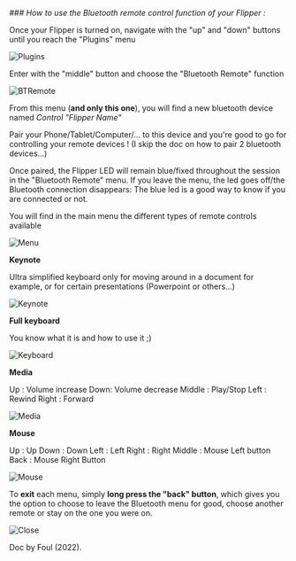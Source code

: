 _### How to use the Bluetooth remote control function of your Flipper :_

Once your Flipper is turned on, navigate with the "up" and "down" buttons until you reach the "Plugins" menu

![Plugins](https://user-images.githubusercontent.com/829842/187899947-29c8d41a-fc61-4a0e-85a6-6bc8b04e60cd.png)

Enter with the "middle" button and choose the "Bluetooth Remote" function

![BTRemote](https://user-images.githubusercontent.com/829842/187900232-493a33a1-b461-44fc-b91d-1fe17e65eaa1.png)

From this menu (**and only this one**), you will find a new bluetooth device named _Control "Flipper Name"_

Pair your Phone/Tablet/Computer/... to this device and you're good to go for controlling your remote devices ! (I skip the doc on how to pair 2 bluetooth devices...)

Once paired, the Flipper LED will remain blue/fixed throughout the session in the "Bluetooth Remote" menu. If you leave the menu, the led goes off/the Bluetooth connection disappears: The blue led is a good way to know if you are connected or not.

You will find in the main menu the different types of remote controls available

![Menu](https://user-images.githubusercontent.com/829842/187900725-791d2be5-75c5-45f5-8baf-19af0026e341.png)

**Keynote**

Ultra simplified keyboard only for moving around in a document for example, or for certain presentations (Powerpoint or others...)

![Keynote](https://user-images.githubusercontent.com/829842/187900971-1b17e292-46c9-4fa8-826a-194aab066c8b.png)

**Full keyboard**

You know what it is and how to use it ;)

![Keyboard](https://user-images.githubusercontent.com/829842/187903229-16f9b944-bad6-4856-9dbd-b1d6182becaa.png)

**Media**

Up : Volume increase
Down: Volume decrease
Middle : Play/Stop
Left : Rewind
Right : Forward

![Media](https://user-images.githubusercontent.com/829842/187903415-21d9e857-56d6-4571-8ad1-186025f56272.png)

**Mouse**

Up : Up
Down : Down
Left : Left
Right : Right
Middle : Mouse Left button
Back : Mouse Right Button

![Mouse](https://user-images.githubusercontent.com/829842/187903920-adcd29de-3d51-48b7-8df2-d434824dfbcb.png)

To **exit** each menu, simply **long press the "back" button**, which gives you the option to choose to leave the Bluetooth menu for good, choose another remote or stay on the one you were on.

![Close](https://user-images.githubusercontent.com/829842/187904268-66bb2f50-10cb-4959-b0bb-7b30d18374e0.png)

Doc by Foul (2022).
